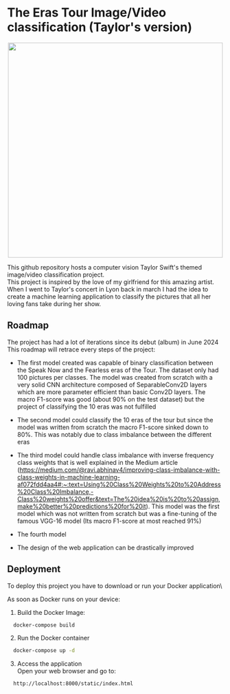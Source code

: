 
# The Eras Tour Image/Video classification (Taylor's version)

<div align="center">
  <img src="[https://your-image-url.jpg](https://github.com/RonanRibouletPython/Taylor_Swift_Projects/assets/164629492/2250debd-c805-43d7-a47e-90d73d7b2055)" width="500" />
</div>

This github repository hosts a computer vision Taylor Swift's themed image/video classification project.\
This project is inspired by the love of my girlfriend for this amazing artist.\
When I went to Taylor's concert in Lyon back in march I had the idea to create a machine learning application to classify the pictures that all her loving fans take during her show.  

## Roadmap

The project has had a lot of iterations since its debut (album) in June 2024\
This roadmap will retrace every steps of the project:

- The first model created was capable of binary classification between the Speak Now and the Fearless eras of the Tour. The dataset only had 100 pictures per classes. The model was created from scratch with a very solid CNN architecture composed of SeparableConv2D layers which are more parameter efficient than basic Conv2D layers. The macro F1-score was good (about 90% on the test dataset) but the project of classifying the 10 eras was not fulfilled

- The second model could classify the 10 eras of the tour but since the model was written from scratch the macro F1-score sinked down to 80%. This was notably  due to class imbalance between the different eras

- The third model could handle class imbalance with inverse frequency class weights that is well explained in the Medium article (https://medium.com/@ravi.abhinav4/improving-class-imbalance-with-class-weights-in-machine-learning-af072fdd4aa4#:~:text=Using%20Class%20Weights%20to%20Address%20Class%20Imbalance,-Class%20weights%20offer&text=The%20idea%20is%20to%20assign,make%20better%20predictions%20for%20it). This model was the first model which was not written from scratch but was a fine-tuning of the famous VGG-16 model (Its macro F1-score at most reached 91%)

-  The fourth model 

- The design of the web application can be drastically improved


## Deployment

To deploy this project you have to download or run your Docker application\

As soon as Docker runs on your device:

1. Build the Docker Image:

```bash
  docker-compose build
```
2. Run the Docker container

```bash
  docker-compose up -d
```

3. Access the application
\
Open your web browser and go to:

```bash
  http://localhost:8000/static/index.html
```




